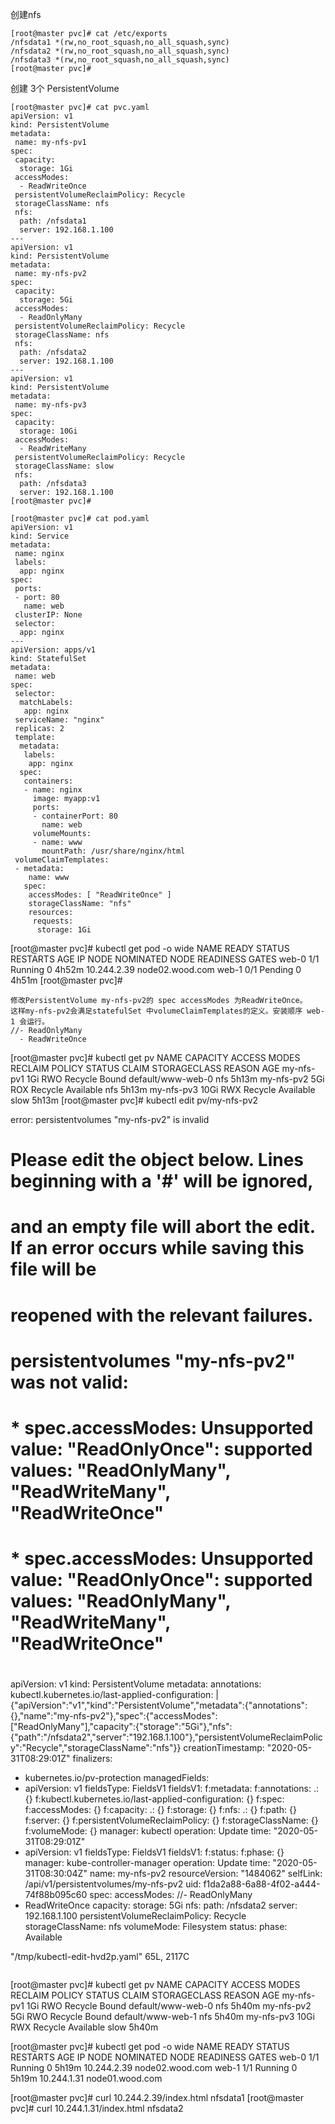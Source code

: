 创建nfs
```
[root@master pvc]# cat /etc/exports
/nfsdata1 *(rw,no_root_squash,no_all_squash,sync)
/nfsdata2 *(rw,no_root_squash,no_all_squash,sync)
/nfsdata3 *(rw,no_root_squash,no_all_squash,sync)
[root@master pvc]#
```

创建 3个 PersistentVolume
```
[root@master pvc]# cat pvc.yaml
apiVersion: v1
kind: PersistentVolume
metadata:
 name: my-nfs-pv1
spec:
 capacity:
  storage: 1Gi
 accessModes:
  - ReadWriteOnce
 persistentVolumeReclaimPolicy: Recycle
 storageClassName: nfs
 nfs:
  path: /nfsdata1
  server: 192.168.1.100
---
apiVersion: v1
kind: PersistentVolume
metadata:
 name: my-nfs-pv2
spec:
 capacity:
  storage: 5Gi
 accessModes:
  - ReadOnlyMany
 persistentVolumeReclaimPolicy: Recycle
 storageClassName: nfs
 nfs:
  path: /nfsdata2
  server: 192.168.1.100
---
apiVersion: v1
kind: PersistentVolume
metadata:
 name: my-nfs-pv3
spec:
 capacity:
  storage: 10Gi
 accessModes:
  - ReadWriteMany
 persistentVolumeReclaimPolicy: Recycle
 storageClassName: slow
 nfs:
  path: /nfsdata3
  server: 192.168.1.100
[root@master pvc]#
```


```
[root@master pvc]# cat pod.yaml
apiVersion: v1
kind: Service
metadata:
 name: nginx
 labels:
  app: nginx
spec:
 ports:
 - port: 80
   name: web
 clusterIP: None
 selector:
  app: nginx
---
apiVersion: apps/v1
kind: StatefulSet
metadata:
 name: web
spec:
 selector:
  matchLabels:
   app: nginx
 serviceName: "nginx"
 replicas: 2
 template:
  metadata:
   labels:
    app: nginx
  spec:
   containers:
   - name: nginx
     image: myapp:v1
     ports:
     - containerPort: 80
       name: web
     volumeMounts:
     - name: www
       mountPath: /usr/share/nginx/html
 volumeClaimTemplates:
 - metadata:
    name: www
   spec:
    accessModes: [ "ReadWriteOnce" ]
    storageClassName: "nfs"
    resources:
     requests:
      storage: 1Gi

```
[root@master pvc]# kubectl get pod -o wide
NAME    READY   STATUS    RESTARTS   AGE     IP            NODE              NOMINATED NODE   READINESS GATES
web-0   1/1     Running   0          4h52m   10.244.2.39   node02.wood.com   <none>           <none>
web-1   0/1     Pending   0          4h51m   <none>        <none>            <none>           <none>
[root@master pvc]#
```
修改PersistentVolume my-nfs-pv2的 spec accessModes 为ReadWriteOnce。
这样my-nfs-pv2会满足statefulSet 中volumeClaimTemplates的定义。安装顺序 web-1 会运行。
//- ReadOnlyMany
  - ReadWriteOnce

```
[root@master pvc]# kubectl get pv
NAME         CAPACITY   ACCESS MODES   RECLAIM POLICY   STATUS      CLAIM               STORAGECLASS   REASON   AGE
my-nfs-pv1   1Gi        RWO            Recycle          Bound       default/www-web-0   nfs                     5h13m
my-nfs-pv2   5Gi        ROX            Recycle          Available                       nfs                     5h13m
my-nfs-pv3   10Gi       RWX            Recycle          Available                       slow                    5h13m
[root@master pvc]# kubectl edit pv/my-nfs-pv2

error: persistentvolumes "my-nfs-pv2" is invalid
# Please edit the object below. Lines beginning with a '#' will be ignored,
# and an empty file will abort the edit. If an error occurs while saving this file will be
# reopened with the relevant failures.
#
# persistentvolumes "my-nfs-pv2" was not valid:
# * spec.accessModes: Unsupported value: "ReadOnlyOnce": supported values: "ReadOnlyMany", "ReadWriteMany", "ReadWriteOnce"
# * spec.accessModes: Unsupported value: "ReadOnlyOnce": supported values: "ReadOnlyMany", "ReadWriteMany", "ReadWriteOnce"
#
apiVersion: v1
kind: PersistentVolume
metadata:
  annotations:
    kubectl.kubernetes.io/last-applied-configuration: |
      {"apiVersion":"v1","kind":"PersistentVolume","metadata":{"annotations":{},"name":"my-nfs-pv2"},"spec":{"accessModes":["ReadOnlyMany"],"capacity":{"storage":"5Gi"},"nfs":{"path":"/nfsdata2","server":"192.168.1.100"},"persistentVolumeReclaimPolicy":"Recycle","storageClassName":"nfs"}}
  creationTimestamp: "2020-05-31T08:29:01Z"
  finalizers:
  - kubernetes.io/pv-protection
  managedFields:
  - apiVersion: v1
    fieldsType: FieldsV1
    fieldsV1:
      f:metadata:
        f:annotations:
          .: {}
          f:kubectl.kubernetes.io/last-applied-configuration: {}
      f:spec:
        f:accessModes: {}
        f:capacity:
          .: {}
          f:storage: {}
        f:nfs:
          .: {}
          f:path: {}
          f:server: {}
        f:persistentVolumeReclaimPolicy: {}
        f:storageClassName: {}
        f:volumeMode: {}
    manager: kubectl
    operation: Update
    time: "2020-05-31T08:29:01Z"
  - apiVersion: v1
    fieldsType: FieldsV1
    fieldsV1:
      f:status:
        f:phase: {}
    manager: kube-controller-manager
    operation: Update
    time: "2020-05-31T08:30:04Z"
  name: my-nfs-pv2
  resourceVersion: "1484062"
  selfLink: /api/v1/persistentvolumes/my-nfs-pv2
  uid: f1da2a88-6a88-4f02-a444-74f88b095c60
spec:
  accessModes:
//- ReadOnlyMany
  - ReadWriteOnce
  capacity:
    storage: 5Gi
  nfs:
    path: /nfsdata2
    server: 192.168.1.100
  persistentVolumeReclaimPolicy: Recycle
  storageClassName: nfs
  volumeMode: Filesystem
status:
  phase: Available


"/tmp/kubectl-edit-hvd2p.yaml" 65L, 2117C

```

```
[root@master pvc]# kubectl get pv
NAME         CAPACITY   ACCESS MODES   RECLAIM POLICY   STATUS      CLAIM               STORAGECLASS   REASON   AGE
my-nfs-pv1   1Gi        RWO            Recycle          Bound       default/www-web-0   nfs                     5h40m
my-nfs-pv2   5Gi        RWO            Recycle          Bound       default/www-web-1   nfs                     5h40m
my-nfs-pv3   10Gi       RWX            Recycle          Available                       slow                    5h40m



[root@master pvc]# kubectl get pod -o wide
NAME    READY   STATUS    RESTARTS   AGE     IP            NODE              NOMINATED NODE   READINESS GATES
web-0   1/1     Running   0          5h19m   10.244.2.39   node02.wood.com   <none>           <none>
web-1   1/1     Running   0          5h19m   10.244.1.31   node01.wood.com   <none>           <none>


[root@master pvc]# curl 10.244.2.39/index.html
nfsdata1
[root@master pvc]# curl 10.244.1.31/index.html
nfsdata2
```